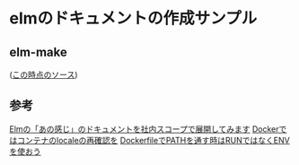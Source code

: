 # elmのドキュメントの作成サンプル

## elm-make

([この時点のソース](https://github.com/hibohiboo/develop/blob/57cb343a4e45dae53541d94ff1b81dbce7779b19/tutorial/lesson/elm-doc/))

## 参考

[Elmの「あの感じ」のドキュメントを社内スコープで展開してみます][*1]
[Dockerではコンテナのlocaleの再確認を][*2]
[DockerfileでPATHを通す時はRUNではなくENVを使おう][*3]

[*1]:https://qiita.com/hosomichi/items/6d4c9e3d71ab3a1f8ff8
[*2]:https://qiita.com/kazuyoshikakihara/items/0cf74c11d273b0064c83
[*3]:https://qiita.com/TakashiOshikawa/items/2b8974c242a7054e0be5